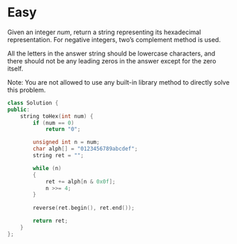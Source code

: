 # Easy

Given an integer $num$, return a string representing its hexadecimal representation. For negative integers, two’s complement method is used.

All the letters in the answer string should be lowercase characters, and there should not be any leading zeros in the answer except for the zero itself.

Note: You are not allowed to use any built-in library method to directly solve this problem.

```cpp
class Solution {
public:
    string toHex(int num) {
        if (num == 0)
            return "0";

        unsigned int n = num;
        char alph[] = "0123456789abcdef";
        string ret = "";

        while (n)
        {
            ret += alph[n & 0x0f];
            n >>= 4;
        }
        
        reverse(ret.begin(), ret.end());

        return ret;
    }
};
```

